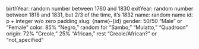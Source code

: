 birthYear: random number between 1760 and 1830
exitYear: random number between 1818 and 1831, but 2/3 of the time, it’s 1832
name: random name
id: p + integer w/o zero padding
slug: {name}-{id}
gender: 50/50 “Male” or “Female”
color: 85% “Negro,” random for “Sambo,” “Mulatto,” “Quadroon”
origin: 72% “Creole,” 25% “African,” rest “Creole/African?” or “not_specified”

